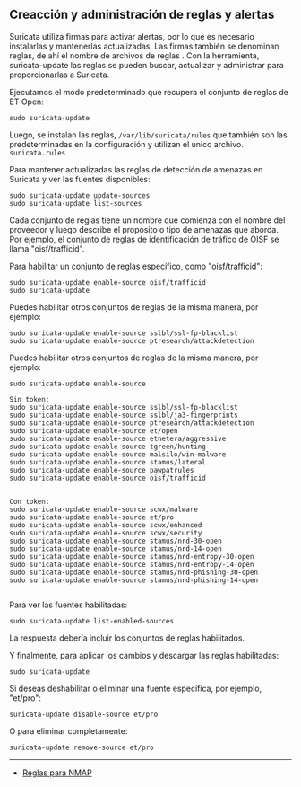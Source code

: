 ## Creacción y administración de reglas y alertas

Suricata utiliza firmas para activar alertas, por lo que es necesario instalarlas y mantenerlas actualizadas. Las firmas también se denominan reglas, de ahí el nombre de archivos de reglas . Con la herramienta, suricata-update las reglas se pueden buscar, actualizar y administrar para proporcionarlas a Suricata.

Ejecutamos el modo predeterminado que recupera el conjunto de reglas de ET Open:

```
sudo suricata-update
```
Luego, se instalan las reglas, ```/var/lib/suricata/rules``` que también son las predeterminadas en la configuración y utilizan el único archivo. ``` suricata.rules ```

Para mantener actualizadas las reglas de detección de amenazas en Suricata y ver las fuentes disponibles:

```
sudo suricata-update update-sources
sudo suricata-update list-sources
```
Cada conjunto de reglas tiene un nombre que comienza con el nombre del proveedor y luego describe el propósito o tipo de amenazas que aborda. Por ejemplo, el conjunto de reglas de identificación de tráfico de OISF se llama "oisf/trafficid".

Para habilitar un conjunto de reglas específico, como "oisf/trafficid":

```
sudo suricata-update enable-source oisf/trafficid
sudo suricata-update
```
Puedes habilitar otros conjuntos de reglas de la misma manera, por ejemplo:

```
sudo suricata-update enable-source sslbl/ssl-fp-blacklist
sudo suricata-update enable-source ptresearch/attackdetection
```
Puedes habilitar otros conjuntos de reglas de la misma manera, por ejemplo:

```
sudo suricata-update enable-source 

Sin token:
sudo suricata-update enable-source sslbl/ssl-fp-blacklist
sudo suricata-update enable-source sslbl/ja3-fingerprints
sudo suricata-update enable-source ptresearch/attackdetection
sudo suricata-update enable-source et/open
sudo suricata-update enable-source etnetera/aggressive
sudo suricata-update enable-source tgreen/hunting
sudo suricata-update enable-source malsilo/win-malware
sudo suricata-update enable-source stamus/lateral
sudo suricata-update enable-source pawpatrules
sudo suricata-update enable-source oisf/trafficid


Con token:
sudo suricata-update enable-source scwx/malware
sudo suricata-update enable-source et/pro
sudo suricata-update enable-source scwx/enhanced
sudo suricata-update enable-source scwx/security
sudo suricata-update enable-source stamus/nrd-30-open
sudo suricata-update enable-source stamus/nrd-14-open
sudo suricata-update enable-source stamus/nrd-entropy-30-open
sudo suricata-update enable-source stamus/nrd-entropy-14-open
sudo suricata-update enable-source stamus/nrd-phishing-30-open
sudo suricata-update enable-source stamus/nrd-phishing-14-open


```
Para ver las fuentes habilitadas:

```
sudo suricata-update list-enabled-sources
```

La respuesta debería incluir los conjuntos de reglas habilitados.

Y finalmente, para aplicar los cambios y descargar las reglas habilitadas:

```
sudo suricata-update
```
Si deseas deshabilitar o eliminar una fuente específica, por ejemplo, "et/pro":

```
suricata-update disable-source et/pro 
```

O para eliminar completamente:

```
suricata-update remove-source et/pro
```



- - - 

- [Reglas para NMAP](nmap.md)

